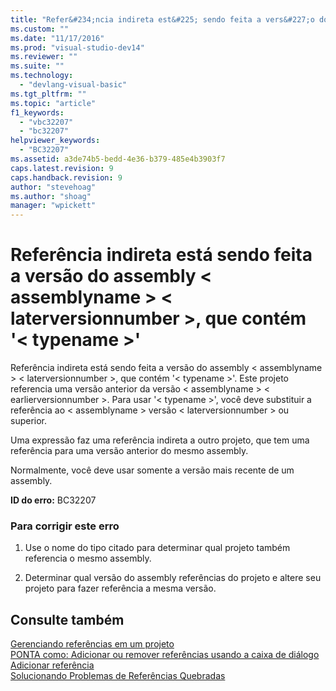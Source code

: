 ```yaml
---
title: "Refer&#234;ncia indireta est&#225; sendo feita a vers&#227;o do assembly &lt; assemblyname &gt; &lt; laterversionnumber &gt;, que cont&#233;m &#39;&lt; typename &gt;&#39; | Microsoft Docs"
ms.custom: ""
ms.date: "11/17/2016"
ms.prod: "visual-studio-dev14"
ms.reviewer: ""
ms.suite: ""
ms.technology: 
  - "devlang-visual-basic"
ms.tgt_pltfrm: ""
ms.topic: "article"
f1_keywords: 
  - "vbc32207"
  - "bc32207"
helpviewer_keywords: 
  - "BC32207"
ms.assetid: a3de74b5-bedd-4e36-b379-485e4b3903f7
caps.latest.revision: 9
caps.handback.revision: 9
author: "stevehoag"
ms.author: "shoag"
manager: "wpickett"
---
```

# Refer&#234;ncia indireta est&#225; sendo feita a vers&#227;o do assembly &lt; assemblyname &gt; &lt; laterversionnumber &gt;, que cont&#233;m &#39;&lt; typename &gt;&#39;
Referência indireta está sendo feita a versão do assembly \< assemblyname \> \< laterversionnumber \>, que contém '\< typename \>'. Este projeto referencia uma versão anterior da versão \< assemblyname \> \< earlierversionnumber \>. Para usar '\< typename \>', você deve substituir a referência ao \< assemblyname \> versão \< laterversionnumber \> ou superior.  
  
 Uma expressão faz uma referência indireta a outro projeto, que tem uma referência para uma versão anterior do mesmo assembly.  
  
 Normalmente, você deve usar somente a versão mais recente de um assembly.  
  
 **ID do erro:** BC32207  
  
### Para corrigir este erro  
  
1.  Use o nome do tipo citado para determinar qual projeto também referencia o mesmo assembly.  
  
2.  Determinar qual versão do assembly referências do projeto e altere seu projeto para fazer referência a mesma versão.  
  
## Consulte também  
 [Gerenciando referências em um projeto](../ide/managing-references-in-a-project.md)   
 [PONTA como: Adicionar ou remover referências usando a caixa de diálogo Adicionar referência](http://msdn.microsoft.com/pt-br/3bd75d61-f00c-47c0-86a2-dd1f20e231c9)   
 [Solucionando Problemas de Referências Quebradas](../ide/troubleshooting-broken-references.md)